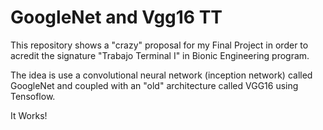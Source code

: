 # GoogleNet and Vgg16 TT

This repository shows a "crazy" proposal for my Final Project in order to acredit the signature "Trabajo Terminal I" in  Bionic Engineering program.

The idea is use a convolutional neural network (inception network) called GoogleNet and coupled with an "old" architecture called VGG16 using Tensoflow.

It Works!